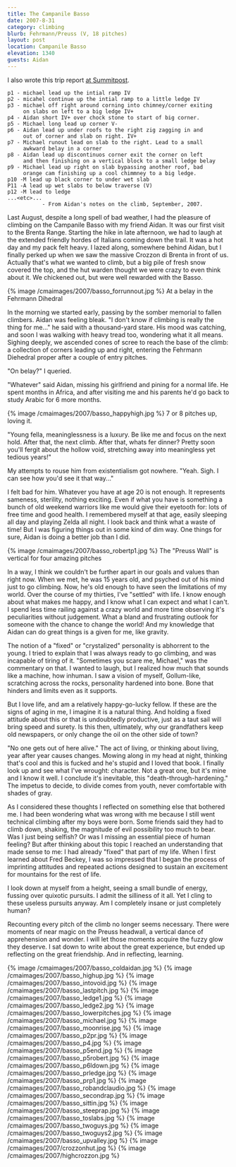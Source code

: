 ```yaml
---
title: The Campanile Basso
date: 2007-8-31
category: climbing
blurb: Fehrmann/Preuss (V, 18 pitches)
layout: post
location: Campanile Basso
elevation: 1340
guests: Aidan
---
```


I also wrote this trip report <a
href="https://www.summitpost.org/meditations-on-the-guglia/381058">at
Summitpost</a>.

    p1 - michael lead up the intial ramp IV
    p2 - micahel continue up the intial ramp to a little ledge IV
    p3 - michael off right around corning into chimney/corner exiting 
         on slabs on left to a big ledge IV+
    p4 - Aidan short IV+ over chock stone to start of big corner.
    p5 - Michael long lead up corner V-
    p6 - Aidan lead up under roofs to the right zig zagging in and 
         out of corner and slab on right. IV+
    p7 - Michael runout lead on slab to the right. Lead to a small 
         awkward belay in a corner
    p8 - Aidan lead up discontinuos corner exit the corner on left
         and then finishing on a vertical block to a small ledge belay
    p9 - Michael lead up right on slab bypassing another roof, bad
         orange cam finishing up a cool chimmney to a big ledge.
    p10 -M lead up black corner to under wet slab
    P11 -A lead up wet slabs to below traverse (V)
    p12 -M lead to ledge
    ...<etc>...
               - From Aidan's notes on the climb, September, 2007.

Last August, despite a long spell of bad weather, I had the pleasure of
climbing on the Campanile Basso with my friend Aidan. It was our first visit to
the Brenta Range. Starting the hike in late afternoon, we had to laugh at the
extended friendly hordes of Italians coming down the trail. It was a hot day
and my pack felt heavy. I lazed along, somewhere behind Aidan, but I finally
perked up when we saw the massive Crozzon di Brenta in front of us. Actually
that's what we wanted to climb, but a big pile of fresh snow covered the top,
and the hut warden thought we were crazy to even think about it. We chickened
out, but were well rewarded with the Basso.

{% image /cmaimages/2007/basso_forrunnout.jpg %}
At a belay in the Fehrmann Dihedral

In the morning we started early, passing by the somber memorial to fallen
climbers. Aidan was feeling bleak. "I don't know if climbing is really the
thing for me..." he said with a thousand-yard stare. His mood was catching, and
soon I was walking with heavy tread too, wondering what it all means. Sighing
deeply, we ascended cones of scree to reach the base of the climb: a collection
of corners leading up and right, entering the Fehrmann Diehedral proper after a
couple of entry pitches.

"On belay?" I queried.

"Whatever" said Aidan, missing his girlfriend and pining for a normal life. He
spent months in Africa, and after visiting me and his parents he'd go back to
study Arabic for 6 more months. 

{% image /cmaimages/2007/basso_happyhigh.jpg %}
7 or 8 pitches up, loving it.

"Young fella, meaninglessness is a luxury. Be like me and focus on the next
hold. After that, the next climb. After that, whats fer dinner? Pretty soon
you'll fergit about the hollow void, stretching away into meaningless yet
tedious years!"

My attempts to rouse him from existentialism got nowhere. "Yeah. Sigh. I can
see how you'd see it that way..."

I felt bad for him. Whatever you have at age 20 is not enough. It represents
sameness, sterility, nothing exciting. Even if what you have is something a
bunch of old weekend warriors like me would give their eyetooth for: lots of
free time and good health. I remembered myself at that age, easily sleeping all
day and playing Zelda all night. I look back and think what a waste of time!
But I was figuring things out in some kind of dim way. One things for sure,
Aidan is doing a better job than I did.

{% image /cmaimages/2007/basso_robertp1.jpg %}
The "Preuss Wall" is vertical for four amazing pitches

In a way, I think we couldn't be further apart in our goals and values than
right now. When we met, he was 15 years old, and psyched out of his mind just
to go climbing. Now, he's old enough to have seen the limitations of my world.
Over the course of my thirties, I've "settled" with life. I know enough about
what makes me happy, and I know what I can expect and what I can't. I spend
less time railing against a crazy world and more time observing it's
peculiarities without judgement. What a bland and frustrating outlook for
someone with the chance to change the world! And my knowledge that Aidan can do
great things is a given for me, like gravity.

The notion of a "fixed" or "crystalized" personality is abhorrent to the young.
I tried to explain that I was always ready to go climbing, and was incapable of
tiring of it. "Sometimes you scare me, Michael," was the commentary on that. I
wanted to laugh, but I realized how much that sounds like a machine, how
inhuman. I saw a vision of myself, Gollum-like, scratching across the rocks,
personality hardened into bone. Bone that hinders and limits even as it
supports.

But I love life, and am a relatively happy-go-lucky fellow. If these are the
signs of aging in me, I imagine it is a natural thing. And holding a fixed
attitude about this or that is undoubtedly productive, just as a taut sail will
bring speed and surety. Is this then, ultimately, why our grandfathers keep old
newspapers, or only change the oil on the other side of town?

"No one gets out of here alive." The act of living, or thinking about living,
year after year causes changes. Mowing along in my head at night, thinking
that's cool and this is fucked and he's stupid and I loved that book. I finally
look up and see what I've wrought: character. Not a great one, but it's mine
and I know it well. I conclude it's inevitable, this "death-through-hardening."
The impetus to decide, to divide comes from youth, never comfortable with
shades of gray.

As I considered these thoughts I reflected on something else that bothered me.
I had been wondering what was wrong with me because I still went technical
climbing after my boys were born. Some friends said they had to climb down,
shaking, the magnitude of evil possibility too much to bear. Was I just being
selfish? Or was I missing an essential piece of human feeling? But after
thinking about this topic I reached an understanding that made sense to me: I
had already "fixed" that part of my life. When I first learned about Fred
Beckey, I was so impressed that I began the process of imprinting attitudes and
repeated actions designed to sustain an excitement for mountains for the rest
of life. 

I look down at myself from a height, seeing a small bundle of energy, fussing
over quixotic pursuits. I admit the silliness of it all. Yet I cling to these
useless pursuits anyway. Am I completely insane or just completely human?


Recounting every pitch of the climb no longer seems necessary. There were
moments of near magic on the Preuss headwall, a vertical dance of apprehension
and wonder. I will let those moments acquire the fuzzy glow they deserve. I sat
down to write about the great experience, but ended up reflecting on the great
friendship. And in reflecting, learning. 

{% image /cmaimages/2007/basso_coldaidan.jpg %}
{% image /cmaimages/2007/basso_highup.jpg %}
{% image /cmaimages/2007/basso_intovoid.jpg %}
{% image /cmaimages/2007/basso_lastpitch.jpg %}
{% image /cmaimages/2007/basso_ledge1.jpg %}
{% image /cmaimages/2007/basso_ledge2.jpg %}
{% image /cmaimages/2007/basso_lowerpitches.jpg %}
{% image /cmaimages/2007/basso_michael.jpg %}
{% image /cmaimages/2007/basso_moonrise.jpg %}
{% image /cmaimages/2007/basso_p2pr.jpg %}
{% image /cmaimages/2007/basso_p4.jpg %}
{% image /cmaimages/2007/basso_p5end.jpg %}
{% image /cmaimages/2007/basso_p5robert.jpg %}
{% image /cmaimages/2007/basso_p6ldown.jpg %}
{% image /cmaimages/2007/basso_prledge.jpg %}
{% image /cmaimages/2007/basso_prp1.jpg %}
{% image /cmaimages/2007/basso_robandclaudio.jpg %}
{% image /cmaimages/2007/basso_secondrap.jpg %}
{% image /cmaimages/2007/basso_sittin.jpg %}
{% image /cmaimages/2007/basso_steeprap.jpg %}
{% image /cmaimages/2007/basso_toslabs.jpg %}
{% image /cmaimages/2007/basso_twoguys.jpg %}
{% image /cmaimages/2007/basso_twoguys2.jpg %}
{% image /cmaimages/2007/basso_upvalley.jpg %}
{% image /cmaimages/2007/crozzonhut.jpg %}
{% image /cmaimages/2007/highcrozzon.jpg %}
